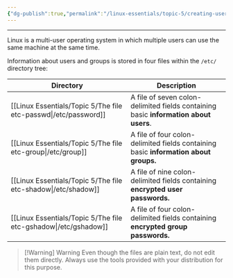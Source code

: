 ```yaml
---
{"dg-publish":true,"permalink":"/linux-essentials/topic-5/creating-users-and-groups/"}
---
```


---
Linux is a multi-user operating system in which multiple users can use the same machine at the same time.

Information about users and groups is stored in four files within the `/etc/`  directory tree:

| Directory                              | Description                                                                          |
| -------------------------------------- | ------------------------------------------------------------------------------------ |
| [[Linux Essentials/Topic 5/The file etc-passwd\|/etc/password]] | A file of seven colon-delimited fields containing basic **information about users**. |
| [[Linux Essentials/Topic 5/The file etc-group\|/etc/group]]     | A file of four colon-delimited fields containing basic **information about groups.** |
| [[Linux Essentials/Topic 5/The file etc-shadow\|/etc/shadow]]   | A file of nine colon-delimited fields containing **encrypted user passwords.**       |
| [[Linux Essentials/Topic 5/The file etc-gshadow\|/etc/gshadow]] | A file of four colon-delimited fields containing **encrypted group passwords.**      |


> [!Warning] Warning
> Even though the files are plain text, do not edit them directly. Always use the tools provided with your distribution for this purpose.
